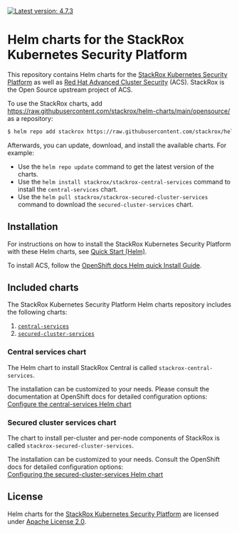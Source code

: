 [![Latest version: 4.7.3](https://img.shields.io/badge/Latest%20version-4.7.3-green.svg)][Latest version]

# Helm charts for the StackRox Kubernetes Security Platform

This repository contains Helm charts for the [StackRox Kubernetes Security
Platform](https://www.stackrox.io/) as well as [Red Hat Advanced Cluster Security](https://www.redhat.com/en/technologies/cloud-computing/openshift/advanced-cluster-security-kubernetes) (ACS). StackRox is the Open Source upstream project of ACS. 


To use the StackRox charts, add https://raw.githubusercontent.com/stackrox/helm-charts/main/opensource/ as a repository:
```bash
$ helm repo add stackrox https://raw.githubusercontent.com/stackrox/helm-charts/main/opensource/
```

Afterwards, you can update, download, and install the available charts. For example:

- Use the `helm repo update` command to get the latest version of the charts.
- Use the `helm install stackrox/stackrox-central-services` command to install the `central-services` chart.
- Use the `helm pull stackrox/stackrox-secured-cluster-services` command to download the `secured-cluster-services` chart.


## Installation

For instructions on how to install the StackRox Kubernetes Security Platform with these Helm charts,
see [Quick Start (Helm)](https://github.com/stackrox/stackrox#quick-installation-via-helm).


To install ACS, follow the [OpenShift docs Helm quick Install Guide](https://docs.openshift.com/acs/installing/installing_helm/install-helm-quick.html).

## Included charts

The StackRox Kubernetes Security Platform Helm charts repository includes the following charts:

1. [`central-services`](#central-services-chart)
2. [`secured-cluster-services`](#secured-cluster-services-chart)

### Central services chart

The Helm chart to install StackRox Central is called `stackrox-central-services`.

The installation can be customized to your needs. Please consult the documentation at OpenShift docs for detailed configuration options:  
[Configure the central-services Helm chart](https://docs.openshift.com/acs/installing/installing_helm/install-helm-customization.html#configure-central-services-helm-chart)

### Secured cluster services chart

The chart to install per-cluster and per-node components of StackRox is called `stackrox-secured-cluster-services`.

The installation can be customized to your needs. Consult the OpenShift docs for detailed configuration options:  
[Configuring the secured-cluster-services Helm chart
](https://docs.openshift.com/acs/installing/installing_helm/install-helm-customization.html#configure-secured-cluster-services-helm-chart)


## License

Helm charts for the [StackRox Kubernetes Security Platform](https://www.stackrox.com/platform/) are
licensed under [Apache License 2.0](./LICENSE).


[Latest version]: ./4.7.3/
